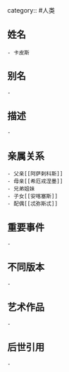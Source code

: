 category:: #人类
## 姓名
	- 卡皮斯
## 别名
	-
## 描述
	-
## 亲属关系
	- 父亲[[阿萨剌科斯]]
	- 母亲[[希厄戎涅墨]]
	- 兄弟姐妹
	- 子女[[安喀塞斯]]
	- 配偶[[忒弥斯忒]]
## 重要事件
	-
## 不同版本
	-
## 艺术作品
	-
## 后世引用
	-
